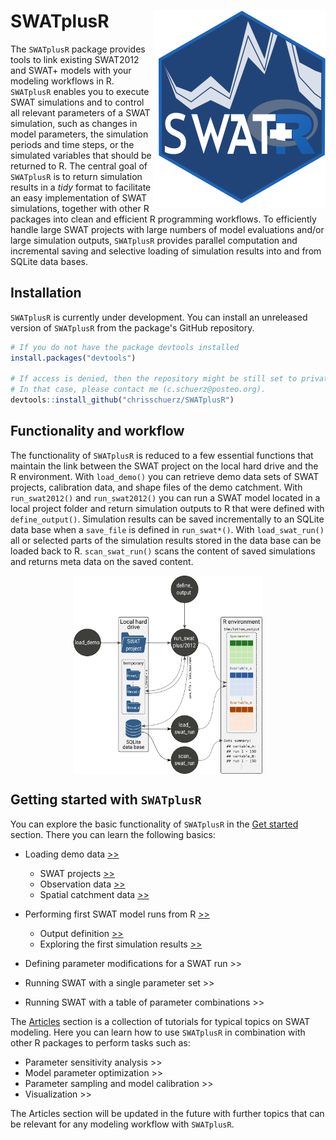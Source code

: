 
SWATplusR <img src="man/figures/swatr_hex.svg" align="right" />
===============================================================

The `SWATplusR` package provides tools to link existing SWAT2012 and SWAT+ models with your modeling workflows in R. `SWATplusR` enables you to execute SWAT simulations and to control all relevant parameters of a SWAT simulation, such as changes in model parameters, the simulation periods and time steps, or the simulated variables that should be returned to R. The central goal of `SWATplusR` is to return simulation results in a *tidy* format to facilitate an easy implementation of SWAT simulations, together with other R packages into clean and efficient R programming workflows. To efficiently handle large SWAT projects with large numbers of model evaluations and/or large simulation outputs, `SWATplusR` provides parallel computation and incremental saving and selective loading of simulation results into and from SQLite data bases.

Installation
------------

`SWATplusR` is currently under development. You can install an unreleased version of `SWATplusR` from the package's GitHub repository.

``` r
# If you do not have the package devtools installed
install.packages("devtools")

# If access is denied, then the repository might be still set to private
# In that case, please contact me (c.schuerz@posteo.org).
devtools::install_github("chrisschuerz/SWATplusR")
```

<!---You can install the released version of SWATplusR from [CRAN](https://CRAN.R-project.org) with:

``` r
install.packages("SWATplusR")
```
--->
Functionality and workflow
--------------------------

The functionality of `SWATplusR` is reduced to a few essential functions that maintain the link between the SWAT project on the local hard drive and the R environment. With `load_demo()` you can retrieve demo data sets of SWAT projects, calibration data, and shape files of the demo catchment. With `run_swat2012()` and `run_swat2012()` you can run a SWAT model located in a local project folder and return simulation outputs to R that were defined with `define_output()`. Simulation results can be saved incrementally to an SQLite data base when a `save_file` is defined in `run_swat*()`. With `load_swat_run()` all or selected parts of the simulation results stored in the data base can be loaded back to R. `scan_swat_run()` scans the content of saved simulations and returns meta data on the saved content.

<img src="man/figures/package_workflow.svg" width="60%" style="display: block; margin: auto;" />

Getting started with `SWATplusR`
--------------------------------

You can explore the basic functionality of `SWATplusR` in the [Get started](https://chrisschuerz.github.io/SWATplusR/articles/SWATplusR.html#loading-demos) section. There you can learn the following basics:

-   Loading demo data [&gt;&gt;](https://chrisschuerz.github.io/SWATplusR/articles/SWATplusR.html#figures)
    -   SWAT projects [&gt;&gt;](https://chrisschuerz.github.io/SWATplusR/articles/SWATplusR.htmll#swat-projects)
    -   Observation data [&gt;&gt;](https://chrisschuerz.github.io/SWATplusR/articles/SWATplusR.html#observation-data)
    -   Spatial catchment data [&gt;&gt;](https://chrisschuerz.github.io/SWATplusR/articles/SWATplusR.html#spatial-data)
-   Performing first SWAT model runs from R [&gt;&gt;](https://chrisschuerz.github.io/SWATplusR/articles/SWATplusR.html#first-swat-model-runs)
    -   Output definition [&gt;&gt;](https://chrisschuerz.github.io/SWATplusR/articles/SWATplusR.html#output-definition)
    -   Exploring the first simulation results [&gt;&gt;](https://chrisschuerz.github.io/SWATplusR/articles/SWATplusR.html#exploring-a-simulation)
-   Defining parameter modifications for a SWAT run &gt;&gt;

-   Running SWAT with a single parameter set &gt;&gt;

-   Running SWAT with a table of parameter combinations &gt;&gt;

The [Articles](https://chrisschuerz.github.io/SWATplusR/articles/) section is a collection of tutorials for typical topics on SWAT modeling. Here you can learn how to use `SWATplusR` in combination with other R packages to perform tasks such as:

-   Parameter sensitivity analysis &gt;&gt;
-   Model parameter optimization &gt;&gt;
-   Parameter sampling and model calibration &gt;&gt;
-   Visualization &gt;&gt;

The Articles section will be updated in the future with further topics that can be relevant for any modeling workflow with `SWATplusR`.
